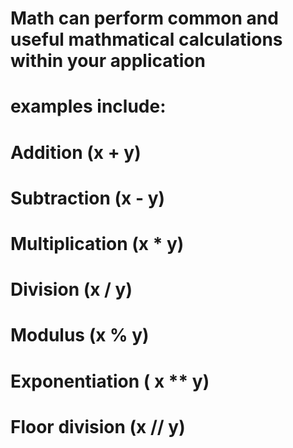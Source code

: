 # Math can perform common and useful mathmatical calculations within your application

# examples include: 

# Addition (x + y) 
# Subtraction (x - y)
# Multiplication (x * y)
# Division (x / y)
# Modulus (x % y)
# Exponentiation ( x ** y)
# Floor division (x // y)